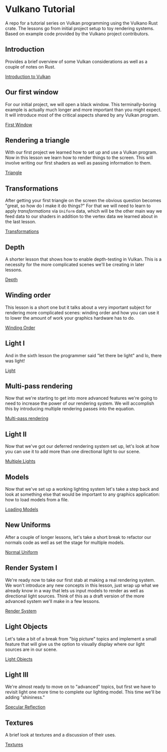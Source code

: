 # Vulkano Tutorial

A repo for a tutorial series on Vulkan programming using the Vulkano Rust crate. The lessons go from initial project setup to toy rendering systems. Based on example code provided by the Vulkano project contributors.

## Introduction
Provides a brief overview of some Vulkan considerations as well as a couple of notes on Rust.

[Introduction to Vulkan](doc_src/section_0.md)

## Our first window

For our initial project, we will open a black window. This terminally-boring example is actually much longer and more important than you might expect. It will introduce most of the critical aspects shared by any Vulkan program.

[First Window](doc_src/section_1.md)

## Rendering a triangle

With our first project we learned how to set up and use a Vulkan program. Now in this lesson we learn how to render things to the screen. This will involve writing our first shaders as well as passing information to them.

[Triangle](doc_src/section_2.md)

## Transformations

After getting your first triangle on the screen the obvious question becomes "great, so how do I make it do things?" For that we will need to learn to apply *transformations* via `Uniform` data, which will be the other main way we feed data to our shaders in addition to the vertex data we learned about in the last lesson.

[Transformations](doc_src/section_3.md)

## Depth

A shorter lesson that shows how to enable depth-testing in Vulkan. This is a necessity for the more complicated scenes we'll be creating in later lessons.

[Depth](doc_src/section_4.md)

## Winding order

This lesson is a short one but it talks about a very important subject for rendering more complicated scenes: winding order and how you can use it to lower the amount of work your graphics hardware has to do.

[Winding Order](doc_src/section_5.md)

## Light I

And in the sixth lesson the programmer said "let there be light" and lo, there was light!

[Light](doc_src/section_6.md)

## Multi-pass rendering

Now that we're starting to get into more advanced features we're going to need to increase the power of our rendering system. We will accomplish this by introducing multiple rendering passes into the equation.

[Multi-pass rendering](doc_src/section_7.md)

## Light II

Now that we've got our deferred rendering system set up, let's look at how you can use it to add more than one directional light to our scene.

[Multiple Lights](doc_src/section_8.md)

## Models

Now that we've set up a working lighting system let's take a step back and look at something else that would be important to any graphics application: how to load models from a file.

[Loading Models](doc_src/section_9.md)

## New Uniforms

After a couple of longer lessons, let's take a short break to refactor our normals code as well as set the stage for multiple models.

[Normal Uniform](doc_src/section_10.md)

## Render System I

We're ready now to take our first stab at making a real rendering system. We won't introduce any new concepts in this lesson, just wrap up what we already know in a way that lets us input models to render as well as directional light sources. Think of this as a draft version of the more advanced system we'll make in a few lessons.

[Render System](doc_src/section_11.md)

## Light Objects

Let's take a bit of a break from "big picture" topics and implement a small feature that will give us the option to visually display where our light sources are in our scene.

[Light Objects](doc_src/section_11_5.md)

## Light III

We're almost ready to move on to "advanced" topics, but first we have to revisit light one more time to complete our lighting model. This time we'll be adding "shininess."

[Specular Reflection](doc_src/section_12.md)

## Textures

A brief look at textures and a discussion of their uses. 

[Textures](doc_src/section_13.md)